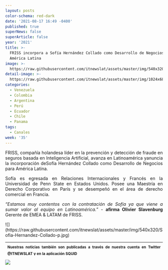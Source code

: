 ```yaml
---
layout: posts
color-schema: red-dark
date: '2021-08-17 16:49 -0400'
published: true
superNews: false
superArticle: false
year: '2021'
title: >-
  FRISS incorpora a Sofía Hernández Collado como Desarrollo de Negocios para
  América Latina
image: >-
  https://raw.githubusercontent.com/itnewslat/assets/master/img/540x320/Sofia-Hernandez-Collado-p.jpg
detail-image: >-
  https://raw.githubusercontent.com/itnewslat/assets/master/img/1024x680/Sofia-Hernandez-Collado-g.jpg
categories:
  - Venezuela
  - Colombia
  - Argentina
  - Perú
  - Ecuador
  - Chile
  - Panama
tags:
  - Canales
week: '35'
---
```

<p style="text-align: justify;">FRISS, compañía holandesa líder en la prevención y detección de fraude en seguros basada en Inteligencia Artificial, avanza en Latinoamérica yanuncia la incorporación deSofía Hernández Collado como Desarrollo de Negocios para América Latina.</p>
<p style="text-align: justify;">Sofía es egresada en Relaciones Internacionales y Francés en la Universidad de Penn State en Estados Unidos. Posee una Maestría en Derecho Corporativo en París y se desempeñó en el área de derecho comercial en Francia.</p>
<p style="text-align: justify;"><em>“Estamos muy contentos con la contratación de Sofía ya que viene a sumar valor al equipo en Latinoamérica.</em>” - <strong>afirma Olivier Slavenburg</strong> Gerente de EMEA &amp; LATAM de FRISS.</p>
![](https://raw.githubusercontent.com/itnewslat/assets/master/img/540x320/Sofia-Hernandez-Collado-p.jpg)

<table style="height: 42px;" width="569">
<tbody>
<tr>
<td style="text-align: justify;"><sub><strong>Nuestras noticias también son publicadas a través de nuestra cuenta en Twitter <a href="https://twitter.com/itnewslat?lang=es">@ITNEWSLAT</a> y en la aplicación <a href="https://squidapp.co/en/">SQUID</a></strong></sub></td>
</tr>
</tbody>
</table>

<img src="https://tracker.metricool.com/c3po.jpg?hash=56f88a41e39ab42c063cc51676587a04"/>
